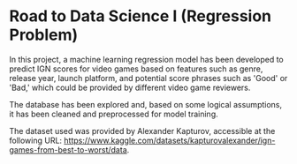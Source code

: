 # Road to Data Science I (Regression Problem)

In this project, a machine learning regression model has been developed to predict IGN scores for video games based on features such as genre, release year, launch platform, and potential score phrases such as 'Good' or 'Bad,' which could be provided by different video game reviewers.

The database has been explored and, based on some logical assumptions, it has been cleaned and preprocessed for model training.

The dataset used was provided by Alexander Kapturov, accessible at the following URL: https://www.kaggle.com/datasets/kapturovalexander/ign-games-from-best-to-worst/data.
